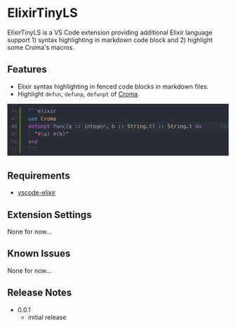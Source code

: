 # ElixirTinyLS

ElixirTinyLS is a VS Code extension providing additional Elixir language support 1) syntax highlighting in markdown code block and 2) highlight some Croma's macros.

## Features

- Elixir syntax highlighting in fenced code blocks in markdown files.
- Highlight `defun`, `defunp`, `defunpt` of [Croma](https://github.com/skirino/croma).

![image](./image.png)

## Requirements

- [vscode-elixir](https://github.com/fr1zle/vscode-elixir)

## Extension Settings

None for now...

## Known Issues

None for now...

## Release Notes

- 0.0.1
  - initial release
